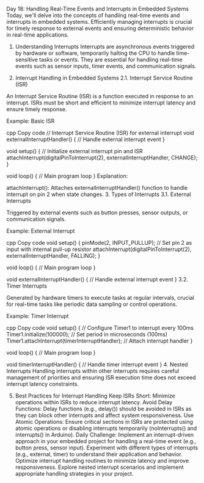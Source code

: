 Day 18: Handling Real-Time Events and Interrupts in Embedded Systems
Today, we'll delve into the concepts of handling real-time events and interrupts in embedded systems. Efficiently managing interrupts is crucial for timely response to external events and ensuring deterministic behavior in real-time applications.

1. Understanding Interrupts
Interrupts are asynchronous events triggered by hardware or software, temporarily halting the CPU to handle time-sensitive tasks or events. They are essential for handling real-time events such as sensor inputs, timer events, and communication signals.

2. Interrupt Handling in Embedded Systems
2.1. Interrupt Service Routine (ISR)

An Interrupt Service Routine (ISR) is a function executed in response to an interrupt. ISRs must be short and efficient to minimize interrupt latency and ensure timely response.

Example: Basic ISR

cpp
Copy code
// Interrupt Service Routine (ISR) for external interrupt
void externalInterruptHandler() {
    // Handle external interrupt event
}

void setup() {
    // Initialize external interrupt pin and ISR
    attachInterrupt(digitalPinToInterrupt(2), externalInterruptHandler, CHANGE);
}

void loop() {
    // Main program loop
}
Explanation:

attachInterrupt(): Attaches externalInterruptHandler() function to handle interrupt on pin 2 when state changes.
3. Types of Interrupts
3.1. External Interrupts

Triggered by external events such as button presses, sensor outputs, or communication signals.

Example: External Interrupt

cpp
Copy code
void setup() {
    pinMode(2, INPUT_PULLUP); // Set pin 2 as input with internal pull-up resistor
    attachInterrupt(digitalPinToInterrupt(2), externalInterruptHandler, FALLING);
}

void loop() {
    // Main program loop
}

void externalInterruptHandler() {
    // Handle external interrupt event
}
3.2. Timer Interrupts

Generated by hardware timers to execute tasks at regular intervals, crucial for real-time tasks like periodic data sampling or control operations.

Example: Timer Interrupt

cpp
Copy code
void setup() {
    // Configure Timer1 to interrupt every 100ms
    Timer1.initialize(100000); // Set period in microseconds (100ms)
    Timer1.attachInterrupt(timerInterruptHandler); // Attach interrupt handler
}

void loop() {
    // Main program loop
}

void timerInterruptHandler() {
    // Handle timer interrupt event
}
4. Nested Interrupts
Handling interrupts within other interrupts requires careful management of priorities and ensuring ISR execution time does not exceed interrupt latency constraints.

5. Best Practices for Interrupt Handling
Keep ISRs Short: Minimize operations within ISRs to reduce interrupt latency.
Avoid Delay Functions: Delay functions (e.g., delay()) should be avoided in ISRs as they can block other interrupts and affect system responsiveness.
Use Atomic Operations: Ensure critical sections in ISRs are protected using atomic operations or disabling interrupts temporarily (noInterrupts() and interrupts() in Arduino).
Daily Challenge:
Implement an interrupt-driven approach in your embedded project for handling a real-time event (e.g., button press, sensor input).
Experiment with different types of interrupts (e.g., external, timer) to understand their application and behavior.
Optimize interrupt handling routines to minimize latency and improve responsiveness.
Explore nested interrupt scenarios and implement appropriate handling strategies in your project.